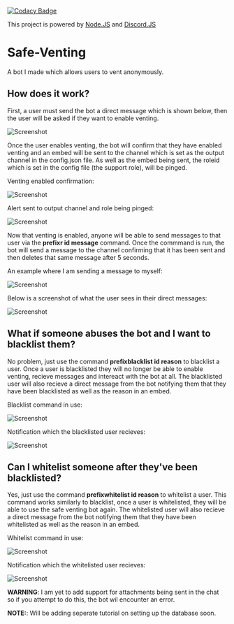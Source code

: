 [![Codacy Badge](https://api.codacy.com/project/badge/Grade/e649ec1c0cb74956879164f56ccd3686)](https://app.codacy.com/manual/SergeantShadoww/Safe-Venting-JS?utm_source=github.com&utm_medium=referral&utm_content=UsmanSamiMahmood/Safe-Venting-JS&utm_campaign=Badge_Grade_Dashboard)

This project is powered by [Node.JS](https://nodejs.org/en/) and [Discord.JS](https://discord.js.org/#/)

# Safe-Venting
 A bot I made which allows users to vent anonymously.

## How does it work?
First, a user must send the bot a direct message which is shown below, then the user will be asked if they want to enable venting.

![Screenshot](https://cdn.discordapp.com/attachments/704774573408649278/705950317069729852/unknown.png)

Once the user enables venting, the bot will confirm that they have enabled venting and an embed will be sent to the channel which is set as the output channel in the config.json file.
As well as the embed being sent, the roleid which is set in the config file (the support role), will be pinged.

Venting enabled confirmation:

![Screenshot](https://cdn.discordapp.com/attachments/704774573408649278/705951626321461340/unknown.png)

Alert sent to output channel and role being pinged:

![Screenshot](https://cdn.discordapp.com/attachments/704774573408649278/705951742214406185/unknown.png)

Now that venting is enabled, anyone will be able to send messages to that user via the **prefixr id message** command.
Once the commmand is run, the bot will send a message to the channel confirming that it has been sent and then deletes that same message after 5 seconds.

An example where I am sending a message to myself:

![Screenshot](https://cdn.discordapp.com/attachments/704774573408649278/705954036146241576/unknown.png)

Below is a screenshot of what the user sees in their direct messages:

![Screenshot](https://cdn.discordapp.com/attachments/704774573408649278/705954240266502175/unknown.png)

## What if someone abuses the bot and I want to blacklist them?
No problem, just use the command **prefixblacklist id reason** to blacklist a user.
Once a user is blacklisted they will no longer be able to enable venting, recieve messages and intereact with the bot at all.
The blacklisted user will also recieve a direct message from the bot notifying them that they have been blacklisted as well as the reason in an embed.

Blacklist command in use:

![Screenshot](https://cdn.discordapp.com/attachments/704774573408649278/705966354070634546/unknown.png)

Notification which the blacklisted user recieves:

![Screenshot](https://cdn.discordapp.com/attachments/704774573408649278/705966646761619507/unknown.png)

## Can I whitelist someone after they've been blacklisted?
Yes, just use the command **prefixwhitelist id reason** to whitelist a user.
This command works similarly to blacklist, once a user is whitelisted, they will be able to use the safe venting bot again.
The whitelisted user will also recieve a direct message from the bot notifying them that they have been whitelisted as well as the reason in an embed.

Whitelist command in use:

![Screenshot](https://cdn.discordapp.com/attachments/704774573408649278/705968777174581318/unknown.png)

Notification which the whitelisted user recieves:

![Screenshot](https://cdn.discordapp.com/attachments/704774573408649278/705968995425189898/unknown.png)

**WARNING**: I am yet to add support for attachments being sent in the chat so if you attempt to do this, the bot wil encounter an error.

**NOTE:**: Will be adding seperate tutorial on setting up the database soon.
